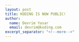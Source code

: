 ```yaml
---
layout: post
title: KODING IS NOW PUBLIC!
author:
  name: Devrim Yasar
  email: devrim@koding.com
excerpt_separator: "<!--more-->"
---
```


